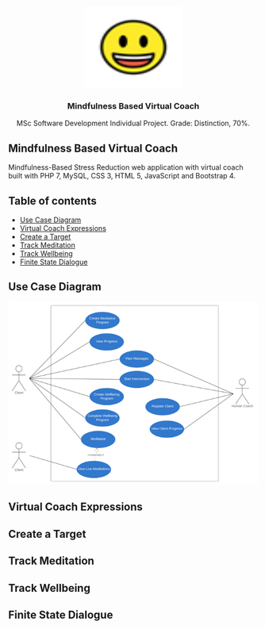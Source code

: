 <p align="center">
  <img src="https://github.com/davidgrech/meditation-virtual-coach/blob/master/Images/topimage.png" width="200" height="165">
</p>


<h3 align="center">Mindfulness Based Virtual Coach</h3>

<p align="center">
  MSc Software Development Individual Project. Grade: Distinction, 70%.
</p>

## Mindfulness Based Virtual Coach

Mindfulness-Based Stress Reduction web application with virtual coach built with PHP 7, MySQL, CSS 3, HTML 5, JavaScript and Bootstrap 4.

## Table of contents

- [Use Case Diagram](#use-case-diagram)
- [Virtual Coach Expressions](#virtual-coach-expressions)
- [Create a Target](#create-a-target)
- [Track Meditation](#track-meditation)
- [Track Wellbeing](#track-wellbeing)
- [Finite State Dialogue](#finite-state-dialogue)


## Use Case Diagram

![alt text](https://github.com/davidgrech/meditation-virtual-coach/blob/master/Images/usecase.png)

## Virtual Coach Expressions



## Create a Target

## Track Meditation

## Track Wellbeing

## Finite State Dialogue
